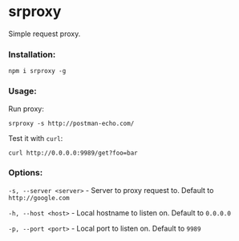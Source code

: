# srproxy

Simple request proxy.

### Installation:

```
npm i srproxy -g
```

### Usage:
Run proxy:
```
srproxy -s http://postman-echo.com/
```

Test it with `curl`:
```
curl http://0.0.0.0:9989/get?foo=bar
```


### Options: 

`-s, --server <server>` - Server to proxy request to. Default to `http://google.com`

`-h, --host <host>`     - Local hostname to listen on. Default to `0.0.0.0`

`-p, --port <port>`     - Local port to listen on. Default to `9989`
